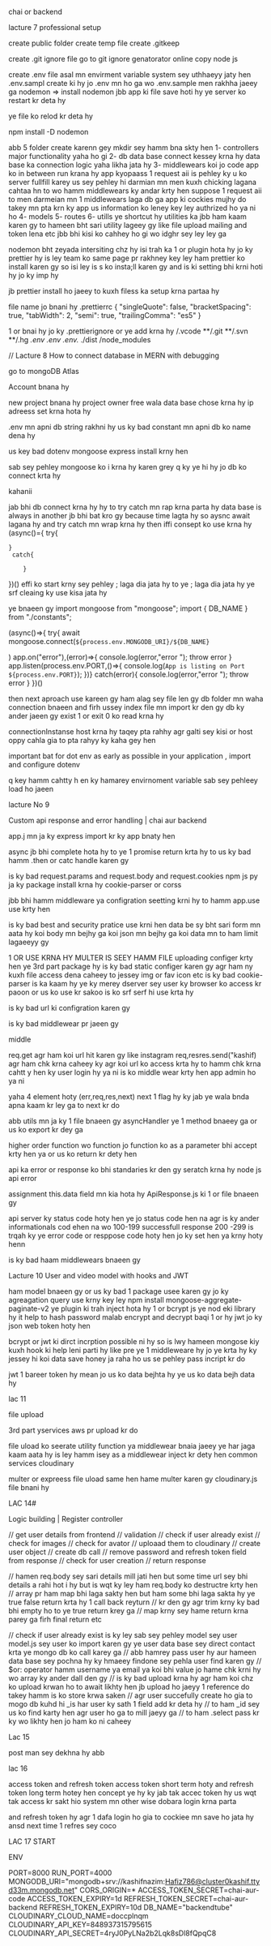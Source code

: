 chai or backend 

lacture 7 
professional setup

create public folder create temp file create .gitkeep

create .git ignore file  go to git ignore genatorator online copy node js

create .env file  asal mn envirment variable system sey uthhaeyy jaty hen 
.env.sampl create ki hy jo .env mn ho ga wo .env.sample men rakhha jaeey ga 
nodemon =>  install nodemon jbb app ki file save hoti hy ye server ko restart kr deta hy 

ye file ko relod kr deta hy 

npm install -D nodemon


abb 5 folder create karenn gey 
 mkdir sey hamm bna skty hen 
1- controllers major functionality yaha ho gi
2- db data base connect kessey krna hy      data base ka connection logic yaha likha jata hy 
3- middlewears koi jo code app ko in between run krana hy app kyopaass 1 request aii is pehley ky u ko server fullfill karey us sey pehley hi darmian mn men kuxh chicking lagana cahtaa hn to wo hamm middlewears ky andar krty hen suppose  1 request aii to men darmeian mn 1 middlewears laga db ga app ki cockies mujhy do takey mn pta krn ky app us information ko leney key ley authrized ho ya ni ho 
4- models 
5- routes 
6- utills ye shortcut hy utilities ka jbb ham kaam karen gy to hameen bht sari utility lageey gy like file upload mailing and token lena etc jbb bhi kisi ko cahhey ho gi wo idghr sey ley ley ga 

nodemon bht zeyada intersiting chz hy isi trah ka 1 or plugin hota hy jo ky prettier hy is ley team ko same page pr rakhney key ley ham prettier ko install karen gy  so isi ley is s ko insta;ll karen gy and is ki setting bhi krni hoti hy jo ky imp hy

jb prettier install ho jaeey to kuxh filess ka setup krna partaa hy

file name jo bnani hy .prettierrc
{
    "singleQuote": false,
    "bracketSpacing": true,
    "tabWidth": 2,
    "semi": true,
    "trailingComma": "es5"
} 

1 or bnai hy jo ky .prettierignore 
or ye add krna hy 
/.vcode
**/.git
**/.svn
**/.hg
*.env
.env
.env.*
./dist
/node_modules


// Lacture 8    How to connect database in MERN with debugging 

go to mongoDB Atlas 

Account bnana hy 

new project bnana hy project owner 
free wala data base chose krna hy 
ip adreess set krna hota hy 

.env mn apni db string rakhni hy 
us ky bad constant mn apni db ko name dena hy 

us key bad dotenv mongoose express install krny hen 



sab sey pehley mongoose ko i krna hy  karen grey q  ky ye hi hy jo db ko connect krta hy

kahanii 

jab bhi db connect krna hy hy to try catch mn rap krna parta hy 
data base is always in another 
jb bhi bat kro gy because time lagta hy so aysnc await lagana hy and try catch mn wrap krna hy 
then iffi consept ko use krna hy (async()={
    try{
       
    }
     catch{
            
        }
})()
effi ko start krny sey pehley ; laga dia jata hy to ye ; laga dia jata hy ye srf cleaing ky use kisa jata hy 


ye bnaeen gy import mongoose from "mongoose";
import { DB_NAME } from "./constants";

(async()=>{
    try{
await mongoose.connect(`${process.env.MONGODB_URI}/${DB_NAME}`

)
app.on("error"),(error)=>{
    console.log(error,"error ");
throw error
}
app.listen(process.env.PORT,()=>{
    console.log(`App is listing on Port ${process.env.PORT}`);
})}
    catch(error){
console.log(error,"error ");
throw error
    }
})()


then next aproach use kareen gy
ham alag sey file len gy db folder mn waha connection bnaeen and firh ussey index file mn import kr den gy 
db ky ander jaeen gy 
exist 1 or exit 0 ko read krna hy 

connectionInstanse host krna hy taqey pta rahhy agr galti sey kisi or host oppy cahla gia to pta rahyy ky kaha gey hen

important bat for dot env
as early as possible in your application , import and configure dotenv

q key hamm cahtty h en ky hamarey envirnoment variable sab sey pehleey load ho jaeen


lacture No  9

Custom api response and error handling | chai aur backend

app.j mn ja ky express import kr ky app bnaty hen

async jb bhi complete hota hy to ye 1 promise return krta hy to us ky bad hamm .then or catc handle karen gy 

is ky bad request.params and request.body and request.cookies
npm js py ja ky package install krna hy cookie-parser or corss 

jbb bhi hamm middleware ya configration seetting krni hy to hamm app.use use krty hen 

is ky bad best and security pratice use krni hen data be sy bht sari form mn aata hy koi body mn bejhy ga koi json mn bejhy ga koi data mn to ham limit lagaeeyy gy 

1 OR USE KRNA HY MULTER IS SEEY HAMM FILE uploading configer krty hen ye 3rd part package hy 
is ky bad static configer karen gy agr ham ny kuxh file access dena caheey to jessey img or fav icon etc
is ky bad cookie-parser is ka kaam hy ye ky merey dserver sey user ky browser ko access kr paoon or us ko use kr sakoo is ko srf serf hi use krta hy 

is ky bad url ki configration karen gy 


is ky bad middlewear pr jaeen gy 

middle

req.get
agr ham koi url hit karen gy like instagram 
req,resres.send("kashif)
agr ham chk krna caheey ky agr koi url ko access krta hy to hamm chk krna cahtt y hen ky user login hy ya ni is ko middle wear krty hen 
app admin ho ya ni 

yaha 4 element hoty (err,req,res,next)
next 1 flag hy ky jab ye wala bnda apna kaam kr ley ga to next kr do

abb utils mn ja ky 1 file bnaeen gy asyncHandler ye 1 method bnaeey ga or us ko export kr dey ga 

higher order function wo function jo function ko as a parameter bhi accept krty hen  ya or us ko return kr dety hen

api ka error or response ko bhi standaries kr den gy
seratch krna hy node js api error 

assignment this.data field mn kia hota hy 
ApiResponse.js ki 1 or file bnaeen gy 

api server ky status code hoty hen ye jo status code hen na agr is ky ander informationals cod ehen na wo 100-199
successfull response 200 -299
is trqah ky ye error code or resppose code hoty hen jo ky set hen ya krny hoty henn

is ky bad haam middlewears bnaeen gy

Lacture 10 
User and video model with hooks and JWT

ham model bnaeen gy or us ky bad 1 package usee karen gy jo ky agreagation query use krny key ley  npm install mongoose-aggregate-paginate-v2
 ye plugin ki trah inject hota hy 
 1 or bcrypt js  ye nod eki library hy it help to hash password malab encrypt and decrypt
 baqi 1 or hy jwt jo ky json web token hoty hen 

 bcrypt or jwt ki dirct incrption possible ni hy so is lwy hameen mongose kiy kuxh hook ki help leni parti hy 
 like pre  ye 1 middleweare hy jo ye krta hy ky jessey hi koi data save honey ja raha ho us se pehley pass incript kr do 


jwt 1 bareer token hy mean jo us ko data bejhta hy ye us ko data bejh data hy 


lac 11

file upload 

3rd part yservices
aws pr upload kr do

file uload ko seerate utility function ya middlewear bnaia jaeey ye har jaga kaam aata hy is ley hamm isey as a middlewear inject kr dety hen 
common services cloudinary

multer or expreess file uload same hen 
hame multer karen gy 
cloudinary.js file bnani hy 

LAC 14# 

Logic building | Register controller

// get user details from frontend
// validation
// check if user already exist
// check for images 
// check for avator
// uploaad them to cloudinary
// create user object 
// create db call
// remove password and refresh token field from response
// check for user creation
// return response

// hamen req.body sey sari details mill jati hen but some time url sey bhi details a rahi hot i hy but is wqt ky ley ham req.body ko destructre krty hen
// array pr ham map bhi laga sakty hen but ham some bhi laga sakta hy ye true false return krta hy 1 call back reyturn 
// kr den gy  agr trim krny ky bad bhi empty ho to ye true return krey ga
// map krny sey hame return krna parey ga firh final return etc 


// check if user already exist is ky ley sab sey pehley model sey user model.js sey user ko import karen gy ye user data base sey direct contact krta ye mongo db ko call karey ga
// abb hamrey pass user hy aur hameen data base sey pochna hy ky hmaeey findone sey pehla user find karen gy
// $or: operator hamm username ya email ya koi bhi value jo hame chk krni hy wo array ky ander dall den gy 
// is ky bad upload krna hy agr ham koi chz ko upload krwan ho to await likhty hen jb upload ho jaeyy 1 reference do takey hamm is ko store krwa saken 
// agr user succefully create ho gia to mogo db kuhd hi _is har user ky sath 1 field add kr deta hy
// to ham _id sey us ko find karty hen agr user ho ga to mill jaeyy ga 
// to ham .select pass kr ky wo likhty hen jo ham ko ni caheey 


Lac 15 

post man sey dekhna hy abb 


lac 16

access token and refresh token 
access token short term hoty and refresh token long term hotey hen 
concept ye hy ky jab tak accec token hy us wqt tak access kr sakt hio system mn other wise dobara login krna parta 

and refresh token hy agr 1 dafa login ho gia to cockiee mn save ho jata hy ansd next time 1 refres sey coco 

LAC 17 START 





ENV 

PORT=8000
RUN_PORT=4000
MONGODB_URI="mongodb+srv://kashifnazim:Hafiz786@cluster0kashif.ttyd33m.mongodb.net"
CORS_ORIGIN=*
ACCESS_TOKEN_SECRET=chai-aur-code
ACCESS_TOKEN_EXPIRY=1d
REFRESH_TOKEN_SECRET=chai-aur-backend
REFRESH_TOKEN_EXPIRY=10d
DB_NAME="backendtube"
CLOUDINARY_CLOUD_NAME=doccplnqm
CLOUDINARY_API_KEY=848937315795615
CLOUDINARY_API_SECRET=4ryJ0PyLNa2b2Lqk8sDl8fQpqC8